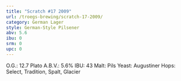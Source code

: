 ```yaml
---
title: "Scratch #17 2009"
url: /troegs-brewing/scratch-17-2009/
category: German Lager
style: German-Style Pilsener
abv: 5.6
ibu: 0
srm: 0
upc: 0
---
```

O.G.: 12.7 Plato
A.B.V.: 5.6%
IBU: 43
Malt: Pils
Yeast: Augustiner
Hops: Select, Tradition, Spalt, Glacier
